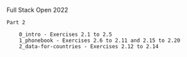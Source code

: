 Full Stack Open 2022

    Part 2

        0_intro - Exercises 2.1 to 2.5
        1_phonebook - Exercises 2.6 to 2.11 and 2.15 to 2.20
        2_data-for-countries - Exercises 2.12 to 2.14